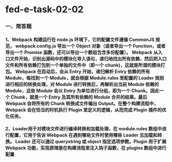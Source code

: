 # fed-e-task-02-02

### 一、简答题
#### 1、Webpack 构建运行在 node.js 环境下，它的配置文件遵循 CommonJS 规范， webpack.config.js 导出一个 Object 对象（或者导出一个 Function，或者导出一个 Promise 函数，还可以导出一个数组包含多份配置）。 Webpack 从入口文件开始，识别出源码中的模块化导入语句，递归地找出所有依赖，然后把入口文件和所有依赖打包到一个单独的文件中（即一个 chunk)，这就是所谓的模块打包。 Webpack 在启动后，会从 Entry 开始，递归解析 Entry 依赖的所有 Module，每找到一个 Module，就会根据 Module.rules 里配置的 Loader 规则进行相应的转换处理，对 Module 进行转换后，再解析出当前 Module 依赖的 Module，这些 Module 会以 Entry 为单位进行分组，即为一个 Chunk。因此一个 Chunk，就是一个 Entry 及其所有依赖的 Module 合并的结果。最后 Webpack 会将所有的 Chunk 转换成文件输出 Output。在整个构建流程中， Webpack 会在恰当的时机执行 Plugin 里定义的逻辑，从而完成 Plugin 插件的优化任务。
#### 2、Loader用于对模块文件进行编译转换和加载处理，在 module.rules 数组中进行配置，它用于告诉 Webpack 在遇到哪些文件时使用哪些 Loader 去加载和转换。 Loader 还可以通过 querystring 或 object 指定选项参数。Plugin 用于扩展 Webpack 功能，实现原理是在构建流程里注入钩子函数，在 plugins 数组中进行配置
        